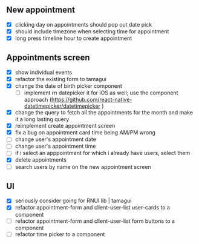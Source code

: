 ## New appointment

- [x] clicking day on appointments should pop out date pick
- [x] should include timezone when selecting time for appointment
- [x] long press timeline hour to create appointment

## Appointments screen

- [x] show individual events
- [x] refactor the existing form to tamagui
- [x] change the date of birth picker component
  - [ ] implement rn datepicker it for iOS as well; use the component approach (https://github.com/react-native-datetimepicker/datetimepicker )
- [x] change the query to fetch all the appointments for the month and make it a long lasting query
- [x] reimplement create appointment screen
- [x] fix a bug on appointment card time being AM/PM wrong
- [ ] change user's appointment date
- [ ] change user's appointment time
- [ ] if i select an apppointment for which i already have users, select them
- [x] delete appointments
- [ ] search users by name on the new appointment screen

## UI

- [x] seriously consider going for RNUI lib | tamagui
- [x] refactor appointment-form and client-user-list user-cards to a component
- [ ] refactor appointment-form and client-user-list form buttons to a component
- [ ] refactor time picker to a component
